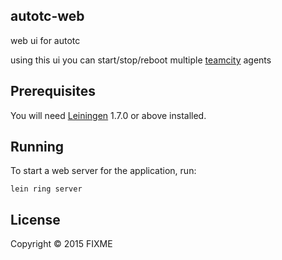 ## autotc-web
web ui for autotc

using this ui you can start/stop/reboot multiple [teamcity](https://www.jetbrains.com/teamcity/) agents

## Prerequisites

You will need [Leiningen][1] 1.7.0 or above installed.

[1]: https://github.com/technomancy/leiningen

## Running

To start a web server for the application, run:

    lein ring server

## License

Copyright © 2015 FIXME
